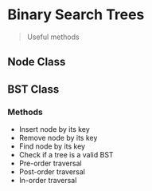 # Binary Search Trees
> Useful methods

## Node Class

## BST Class

### Methods

- Insert node by its key
- Remove node by its key
- Find node by its key
- Check if a tree is a valid BST
- Pre-order traversal
- Post-order traversal
- In-order traversal

